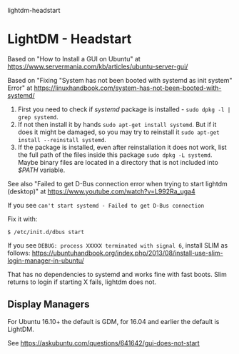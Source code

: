 lightdm-headstart
# LightDM - Headstart

Based on "How to Install a GUI on Ubuntu" at https://www.servermania.com/kb/articles/ubuntu-server-gui/

Based on "Fixing "System has not been booted with systemd as init system" Error" at https://linuxhandbook.com/system-has-not-been-booted-with-systemd/

1. First you need to check if *systemd* package is installed - ```sudo dpkg -l | grep systemd```.
2. If not then install it by hands ```sudo apt-get install systemd```. But if it does it might be damaged, so you may try to reinstall it ```sudo apt-get install --reinstall systemd```.
3. If the package is installed, even after reinstallation it does not work, list the full path of the files inside this package ```sudo dpkg -L systemd```. Maybe binary files are located in a directory that is not included into *$PATH* variable.

See also "Failed to get D-Bus connection error when trying to start lightdm (desktop)" at https://www.youtube.com/watch?v=L992Ra_uga4

If you see ```can't start systemd - Failed to get D-Bus connection```

Fix it with:

```
$ /etc/init.d/dbus start
```

If you see ```DEBUG: process XXXXX terminated with signal 6```, install SLIM as follows: https://ubuntuhandbook.org/index.php/2013/08/install-use-slim-login-manager-in-ubuntu/

That has no dependencies to systemd and works fine with fast boots. Slim returns to login if starting X fails, lightdm does not.

## Display Managers

For Ubuntu 16.10+ the default is GDM, for 16.04 and earlier the default is LightDM.

See https://askubuntu.com/questions/641642/gui-does-not-start
